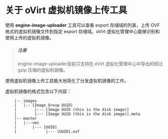 # 关于 oVirt 虚拟机镜像上传工具

使用 **engine-image-uploader** 工具可以查看 export 存储域的列表，上传 OVF 格式的虚拟机镜像文件到指定 export 存储域。oVirt 虚拟化管理中心能够识别和使用上传的虚拟机镜像。

> ##### 注意
> engine-image-uploader目前只支持在 oVirt 虚拟化管理中心中导出的经过 gzip 压缩的虚拟机镜像。

使用虚拟机镜像上传工具极大地简化了分发虚拟机镜像的工作。

虚拟机镜像的格式包含以下内容：

```
    |-- images
    |   |-- [Image Group UUID]
    |        |--- [Image UUID (this is the disk image)]
    |        |--- [Image UUID (this is the disk image)].meta
    |-- master
    |   |---vms
    |       |--- [UUID]
    |             |--- [UUID].ovf
```
